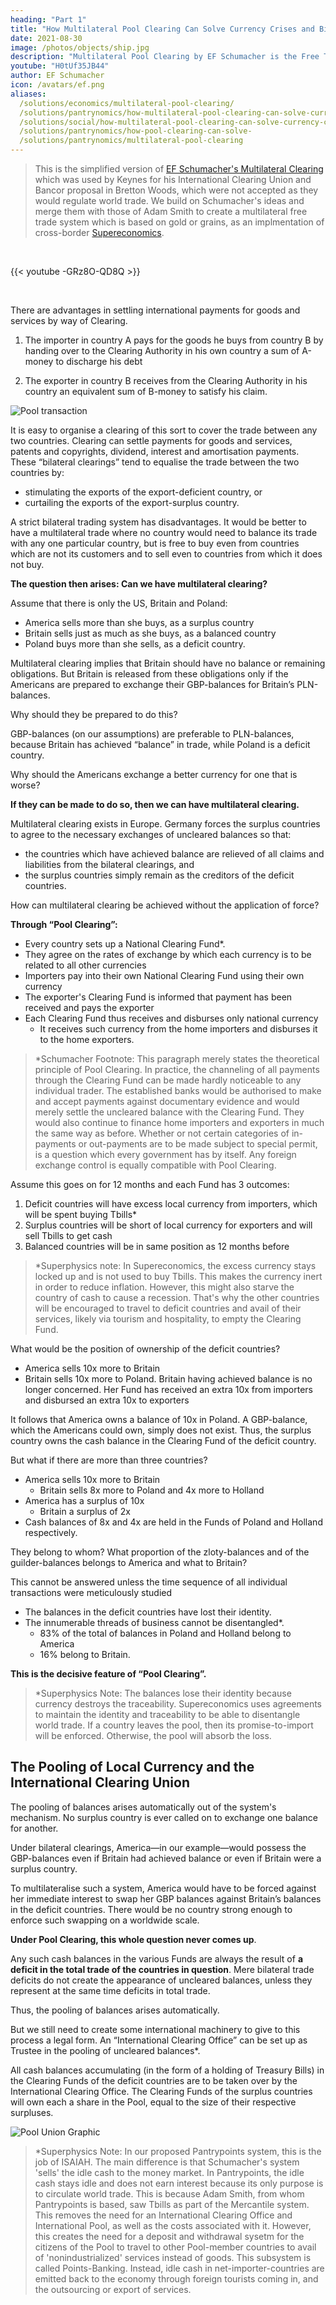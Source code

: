 ```yaml
---
heading: "Part 1"
title: "How Multilateral Pool Clearing Can Solve Currency Crises and Bilaterialism"
date: 2021-08-30
image: /photos/objects/ship.jpg
description: "Multilateral Pool Clearing by EF Schumacher is the Free Trade Alternative to Bretton Woods and Regionalism as the EU and ASEAN"
youtube: "H0tUf35JB44"
author: EF Schumacher
icon: /avatars/ef.png
aliases:
  /solutions/economics/multilateral-pool-clearing/
  /solutions/pantrynomics/how-multilateral-pool-clearing-can-solve-currency-crises
  /solutions/social/how-multilateral-pool-clearing-can-solve-currency-crises
  /solutions/pantrynomics/how-pool-clearing-can-solve-
  /solutions/pantrynomics/multilateral-pool-clearing  
---
```


> This is the simplified version of [EF Schumacher's Multilateral Clearing](https://centerforneweconomics.org/publications/multilateral-clearing/) which was used by Keynes for his International Clearing Union and Bancor proposal in Bretton Woods, which were not accepted as they would regulate world trade. We build on Schumacher's ideas and merge them with those of Adam Smith to create a multilateral free trade system which is based on gold or grains, as an implmentation of cross-border [Supereconomics](/social/economics).

<br>

{{< youtube -GRz8O-QD8Q >}}

<br>

There are advantages in settling international payments for goods and services by way of Clearing. 

1. The importer in country A pays for the goods he buys from country B by handing over to the Clearing Authority in his own country a sum of A-money to discharge his debt

2. The exporter in country B receives from the Clearing Authority in his country an equivalent sum of B-money to satisfy his claim.

![Pool transaction](https://sorasystem.sirv.com/charts/pool/poolab.png)

It is easy to organise a clearing of this sort to cover the trade between any two countries. Clearing can settle payments for goods and services, patents and copyrights, dividend, interest and amortisation payments. These “bilateral clearings” tend to equalise the trade between the two countries by:
- stimulating the exports of the export-deficient country, or
- curtailing the exports of the export-surplus country.

A strict bilateral trading system has disadvantages. It would be better to have a multilateral trade where no country would need to balance its trade with any one particular country, but is free to buy even from countries which are not its customers and to sell even to countries from which it does not buy.

**The question then arises: Can we have multilateral clearing?**

Assume that there is only the US, Britain and Poland:
- America sells more than she buys, as a surplus country
- Britain sells just as much as she buys, as a balanced country
- Poland buys more than she sells, as a deficit country.

Multilateral clearing implies that Britain should have no balance or remaining obligations. But Britain is released from these obligations only if the Americans are prepared to exchange their GBP-balances for Britain’s PLN-balances. 

Why should they be prepared to do this?

GBP-balances (on our assumptions) are preferable to PLN-balances, because Britain has achieved “balance” in trade, while Poland is a deficit country.

Why should the Americans exchange a better currency for one that is worse?

**If they can be made to do so, then we can have multilateral clearing.**

Multilateral clearing exists in Europe. Germany forces the surplus countries to agree to the necessary exchanges of uncleared balances so that:
- the countries which have achieved balance are relieved of all claims and liabilities from the bilateral clearings, and
- the surplus countries simply remain as the creditors of the deficit countries.

How can multilateral clearing be achieved without the application of force?

**Through “Pool Clearing”:**
- Every country sets up a National Clearing Fund*.
- They agree on the rates of exchange by which each currency is to be related to all other currencies
- Importers pay into their own National Clearing Fund using their own currency
- The exporter's Clearing Fund is informed that payment has been received and pays the exporter
- Each Clearing Fund thus receives and disburses only national currency
  - It receives such currency from the home importers and disburses it to the home exporters.

> *Schumacher Footnote: This paragraph merely states the theoretical principle of Pool Clearing. In practice, the channeling of all payments through the Clearing Fund can be made hardly noticeable to any individual trader. The established banks would be authorised to make and accept payments against documentary evidence and would merely settle the uncleared balance with the Clearing Fund. They would also continue to finance home importers and exporters in much the same way as before. Whether or not certain categories of in-payments or out-payments are to be made subject to special permit, is a question which every government has by itself. Any foreign exchange control is equally compatible with Pool Clearing.


Assume this goes on for 12 months and each Fund has 3 outcomes:
1. Deficit countries will have excess local currency from importers, which will be spent buying Tbills*
2. Surplus countries will be short of local currency for exporters and will sell Tbills to get cash
3. Balanced countries will be in same position as 12 months before

> *Superphysics note: In Supereconomics, the excess currency stays locked up and is not used to buy Tbills. This makes the currency inert in order to reduce inflation. However, this might also starve the country of cash to cause a recession. That's why the other countries will be encouraged to travel to deficit countries and avail of their services, likely via tourism and hospitality, to empty the Clearing Fund. 

What would be the position of ownership of the deficit countries?
- America sells 10x more to Britain
- Britain sells 10x more to Poland. Britain having achieved balance is no longer concerned. Her Fund has received an extra 10x from importers and disbursed an extra 10x to exporters

It follows that America owns a balance of 10x in Poland. A GBP-balance, which the Americans could own, simply does not exist. Thus, the surplus country owns the cash balance in the Clearing Fund of the deficit country.

But what if there are more than three countries?
- America sells 10x more to Britain
  - Britain sells 8x more to Poland and 4x more to Holland
- America has a surplus of 10x
  - Britain a surplus of 2x
- Cash balances of 8x and 4x are held in the Funds of Poland and Holland respectively.

They belong to whom? What proportion of the zloty-balances and of the guilder-balances belongs to America and what to Britain?

This cannot be answered unless the time sequence of all individual transactions were meticulously studied
- The balances in the deficit countries have lost their identity.
- The innumerable threads of business cannot be disentangled*.
  - 83% of the total of balances in Poland and Holland belong to America
  - 16% belong to Britain.

**This is the decisive feature of “Pool Clearing”.**

> *Superphysics Note: The balances lose their identity because currency destroys the traceability. Supereconomics uses agreements to maintain the identity and traceability to be able to disentangle world trade. If a country leaves the pool, then its promise-to-import will be enforced. Otherwise, the pool will absorb the loss.



## The Pooling of Local Currency and the International Clearing Union

The pooling of balances arises automatically out of the system's mechanism. No surplus country is ever called on to exchange one balance for another. 

Under bilateral clearings, America—in our example—would possess the GBP-balances even if Britain had achieved balance or even if Britain were a surplus country. 

To multilateralise such a system, America would have to be forced against her immediate interest to swap her GBP balances against Britain’s balances in the deficit countries. There would be no country strong enough to enforce such swapping on a worldwide scale.

**Under Pool Clearing, this whole question never comes up**. 

Any such cash balances in the various Funds are always the result of **a deficit in the total trade of the countries in question**. Mere bilateral trade deficits do not create the appearance of uncleared balances, unless they represent at the same time deficits in total trade. 

Thus, the pooling of balances arises automatically. 

But we still need to create some international machinery to give to this process a legal form. An “International Clearing Office” can be set up as Trustee in the pooling of uncleared balances*. 


All cash balances accumulating (in the form of a holding of Treasury Bills) in the Clearing Funds of the deficit countries are to be taken over by the International Clearing Office. The Clearing Funds of the surplus countries will own each a share in the Pool, equal to the size of their respective surpluses.

![Pool Union Graphic](https://sorasystem.sirv.com/charts/pool/poolunion.png)


> *Superphysics Note: In our proposed Pantrypoints system, this is the job of ISAIAH. The main difference is that Schumacher's system 'sells' the idle cash to the money market. In Pantrypoints, the idle cash stays idle and does not earn interest because its only purpose is to circulate world trade. This is because Adam Smith, from whom Pantrypoints is based, saw Tbills as part of the Mercantile system. This removes the need for an International Clearing Office and International Pool, as well as the costs associated with it. However, this creates the need for a deposit and withdrawal sysetm for the citizens of the Pool to travel to other Pool-member countries to avail of 'nonindustrialized' services instead of goods. This subsystem is called Points-Banking. Instead, idle cash in net-importer-countries are emitted back to the economy through foreign tourists coming in, and the outsourcing or export of services.
